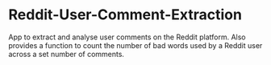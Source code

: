 # Reddit-User-Comment-Extraction
App to extract and analyse user comments on the Reddit platform. Also provides a function to count the number of bad words used by a Reddit user across a set number of comments.
